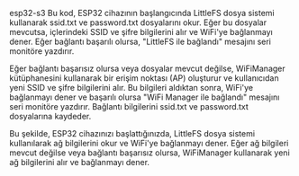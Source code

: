 esp32-s3
Bu kod, ESP32 cihazının başlangıcında LittleFS dosya sistemi kullanarak ssid.txt ve password.txt dosyalarını okur. Eğer bu dosyalar mevcutsa, içlerindeki SSID ve şifre bilgilerini alır ve WiFi'ye bağlanmayı dener. Eğer bağlantı başarılı olursa, "LittleFS ile bağlandı" mesajını seri monitöre yazdırır.

Eğer bağlantı başarısız olursa veya dosyalar mevcut değilse, WiFiManager kütüphanesini kullanarak bir erişim noktası (AP) oluşturur ve kullanıcıdan yeni SSID ve şifre bilgilerini alır. Bu bilgileri aldıktan sonra, WiFi'ye bağlanmayı dener ve başarılı olursa "WiFi Manager ile bağlandı" mesajını seri monitöre yazdırır. Bağlantı bilgilerini ssid.txt ve password.txt dosyalarına kaydeder.

Bu şekilde, ESP32 cihazınızı başlattığınızda, LittleFS dosya sistemi kullanılarak ağ bilgilerini okur ve WiFi'ye bağlanmayı dener. Eğer ağ bilgileri mevcut değilse veya bağlantı başarısız olursa, WiFiManager kullanarak yeni ağ bilgilerini alır ve bağlanmayı dener.
